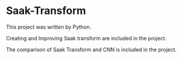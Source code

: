 # Saak-Transform

This project was written by Python.

Creating and Improving Saak transform are included in the project.

The comparison of Saak Transform and CNN is included in the project.
